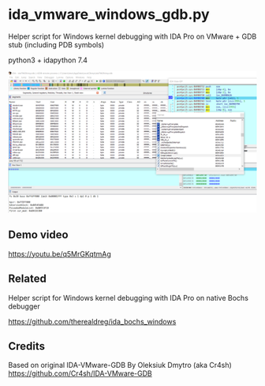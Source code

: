 # ida_vmware_windows_gdb.py
Helper script for Windows kernel debugging with IDA Pro on VMware + GDB stub (including PDB symbols)

python3 + idapython 7.4

![kerneldebugida](img/kerneldebugida.PNG)

## Demo video

https://youtu.be/q5MrGKqtmAg

## Related 

Helper script for Windows kernel debugging with IDA Pro on native Bochs debugger

https://github.com/therealdreg/ida_bochs_windows

## Credits

Based on original IDA-VMware-GDB By Oleksiuk Dmytro (aka Cr4sh) https://github.com/Cr4sh/IDA-VMware-GDB
